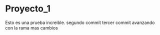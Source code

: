 # Proyecto_1
Esto es una prueba increible.
segundo commit
tercer commit
avanzando con la rama
mas cambios
